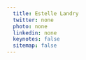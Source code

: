 ```yaml
---
  title: Estelle Landry
  twitter: none
  photo: none
  linkedin: none
  keynotes: false
  sitemap: false
---
```

